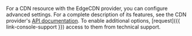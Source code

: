 For a CDN resource with the EdgeCDN provider, you can configure advanced settings. For a complete description of its features, see the CDN provider's [API documentation](https://apidocs.edgecenter.ru/cdn). To enable additional options, [request]({{ link-console-support }}) access to them from technical support.
